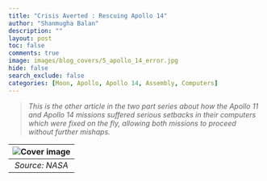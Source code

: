 ```yaml
---
title: "Crisis Averted : Rescuing Apollo 14"
author: "Shanmugha Balan"
description: ""
layout: post
toc: false
comments: true
image: images/blog_covers/5_apollo_14_error.jpg
hide: false
search_exclude: false
categories: [Moon, Apollo, Apollo 14, Assembly, Computers]
---
```


> *This is the other article in the two part series about how the Apollo 11 and Apollo 14 missions suffered serious setbacks in their computers which were fixed on the fly, allowing both missions to proceed without further mishaps.*

|![Cover image](https://trac-bits-pilani.github.io/blog/images/blog_covers/5_apollo_14_error.jpg) | 
|:--:| 
| *Source: NASA* |


